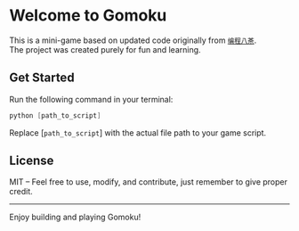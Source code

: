 # Welcome to Gomoku

This is a mini-game based on updated code originally from [`编程八茶`](https://space.bilibili.com/3546911336303095?spm_id_from=333.788.upinfo.head.click).  
The project was created purely for fun and learning.

## Get Started

Run the following command in your terminal:

```powershell
python [path_to_script]
```

Replace [`path_to_script`] with the actual file path to your game script.

## License

MIT – Feel free to use, modify, and contribute, just remember to give proper credit.

---

Enjoy building and playing Gomoku!